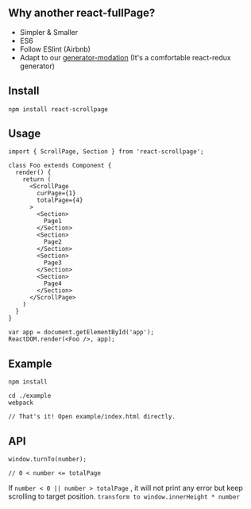 ## Why another react-fullPage?
* Simpler & Smaller
* ES6
* Follow ESlint (Airbnb)
* Adapt to our [generator-modation](https://github.com/zhaozhiming/generator-modation) (It's a comfortable react-redux generator)

## Install

`npm install react-scrollpage`

## Usage

```
import { ScrollPage, Section } from 'react-scrollpage';

class Foo extends Component {
  render() {
    return (
      <ScrollPage
        curPage={1}
        totalPage={4}
      >
        <Section>
          Page1
        </Section>
        <Section>
          Page2
        </Section>
        <Section>
          Page3
        </Section>
        <Section>
          Page4
        </Section>
      </ScrollPage>
    )
  }
}

var app = document.getElementById('app');
ReactDOM.render(<Foo />, app);
```


## Example

```
npm install

cd ./example
webpack

// That's it! Open example/index.html directly.
```

## API
```
window.turnTo(number);

// 0 < number <= totalPage

```
If `number < 0 || number > totalPage` , it will not print any error but keep scrolling to target position. `transform to window.innerHeight * number`